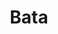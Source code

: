 ---
title: "Bata"
url: /karachi/bata-federal-b-area-karimabad-block-3-gulberg-town/
shop: Schuhe
---
